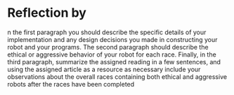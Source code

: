 # Reflection by


n the first paragraph you
should describe the specific details of your implementation and any design decisions you made
in constructing your robot and your programs. The second paragraph should describe the
ethical or aggressive behavior of your robot for each race. Finally, in the third paragraph,
summarize the assigned reading in a few sentences, and using the assigned article as a resource
as necessary include your observations about the overall races containing both ethical and
aggressive robots after the races have been completed
